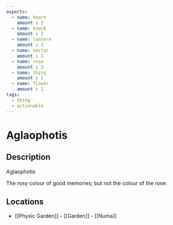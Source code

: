 ```yaml
---
aspects: 
  - name: heart
    amount : 2
  - name: knock
    amount : 2
  - name: lantern
    amount : 2
  - name: nectar
    amount : 1
  - name: rose
    amount : 2
  - name: thing
    amount : 1
  - name: flower
    amount : 1
tags:
  - thing
  - actionable
---
```


# Aglaophotis

## Description
Aglaophotis

The rosy colour of good memories; but not the colour of the rose.
## Locations
- [[Physic Garden]] - [[Garden]] - [[Numa]]